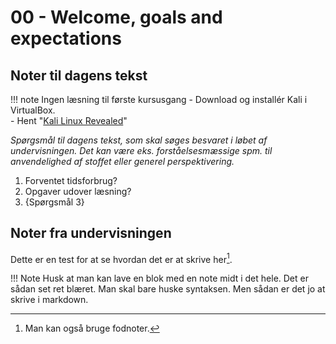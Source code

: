 # 00 - Welcome, goals and expectations

## Noter til dagens tekst

!!! note Ingen læsning til første kursusgang
    - Download og installér Kali i VirtualBox.   
    - Hent "[Kali Linux Revealed](../assets/docs/Kali-Linux-Revealed-1st-edition.pdf)"

*Spørgsmål til dagens tekst, som skal søges besvaret i løbet af undervisningen. Det kan være eks. forståelsesmæssige spm. til anvendelighed af stoffet eller generel perspektivering.*

1. Forventet tidsforbrug?
2. Opgaver udover læsning?
3. {Spørgsmål 3}

## Noter fra undervisningen

Dette er en test for at se hvordan det er at skrive her[^1].

!!! Note
    Husk at man kan lave en blok med en note midt i det hele. Det er sådan set ret blæret. Man skal bare huske syntaksen. Men sådan er det jo at skrive i markdown.

[^1]: Man kan også bruge fodnoter.  
